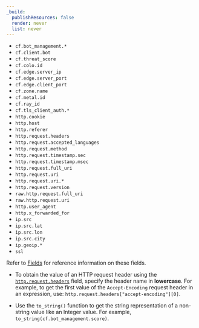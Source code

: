 ```yaml
---
_build:
  publishResources: false
  render: never
  list: never
---
```


*   `cf.bot_management.*`
*   `cf.client.bot`
*   `cf.threat_score`
*   `cf.colo.id`
*   `cf.edge.server_ip`
*   `cf.edge.server_port`
*   `cf.edge.client_port`
*   `cf.zone.name`
*   `cf.metal.id`
*   `cf.ray_id`
*   `cf.tls_client_auth.*`
*   `http.cookie`
*   `http.host`
*   `http.referer`
*   `http.request.headers`
*   `http.request.accepted_languages`
*   `http.request.method`
*   `http.request.timestamp.sec`
*   `http.request.timestamp.msec`
*   `http.request.full_uri`
*   `http.request.uri`
*   `http.request.uri.*`
*   `http.request.version`
*   `raw.http.request.full_uri`
*   `raw.http.request.uri`
*   `http.user_agent`
*   `http.x_forwarded_for`
*   `ip.src`
*   `ip.src.lat`
*   `ip.src.lon`
*   `ip.src.city`
*   `ip.geoip.*`
*   `ssl`

Refer to [Fields](/ruleset-engine/rules-language/fields) for reference information on these fields.

<Aside type="warning" header="Important">

*   To obtain the value of an HTTP request header using the [`http.request.headers`](/ruleset-engine/rules-language/fields#field-http-request-headers) field, specify the header name in **lowercase**. For example, to get the first value of the `Accept-Encoding` request header in an expression, use: `http.request.headers["accept-encoding"][0]`.

*   Use the `to_string()` function to get the string representation of a non-string value like an Integer value. For example, `to_string(cf.bot_management.score)`.

</Aside>
